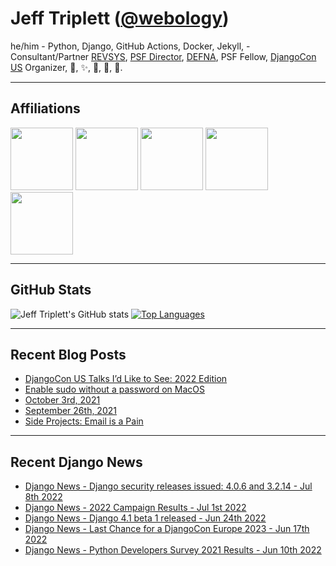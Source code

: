 # Jeff Triplett (<a href="https://twitter.com/webology">@webology</a>)
he/him - Python, Django, GitHub Actions, Docker, Jekyll,  - Consultant/Partner [REVSYS][], [PSF Director][], [DEFNA][], PSF Fellow, [DjangoCon US][] Organizer, 🏀, ✨, 💪, 🏃, 🤖.

<hr>

## Affiliations

<a href="https://github.com/revsys/"><img src="https://avatars.githubusercontent.com/u/308096?s=200&v=4" width="100px"></a>
<a href="https://github.com/psf/"><img src="https://avatars.githubusercontent.com/u/50630501?s=200&v=4" width="100px"></a>
<a href="https://github.com/djangocon/"><img src="https://avatars.githubusercontent.com/u/2891658?s=400&&v=4" width="100px"></a>
<a href="https://github.com/defna/"><img src="https://avatars.githubusercontent.com/u/13454395?s=200&v=4" width="100px"></a>
<a href="https://github.com/djangopackages/"><img src="https://avatars.githubusercontent.com/u/27385825?s=200&v=4" width="100px"></a>

<hr>

## GitHub Stats

![Jeff Triplett's GitHub stats](https://github-readme-stats.vercel.app/api?username=jefftriplett&show_icons=&private_count=true)  [![Top Languages](https://github-readme-stats.vercel.app/api/top-langs/?username=jefftriplett&layout=compact)]()

<hr>

## Recent Blog Posts

<!--START_SECTION:posts-->
* [DjangoCon US Talks I’d Like to See: 2022 Edition](https:&#x2F;&#x2F;jefftriplett.com&#x2F;2022&#x2F;djangocon-us-talks-i-d-like-to-see-2022-edition&#x2F;)
* [Enable sudo without a password on MacOS](https:&#x2F;&#x2F;jefftriplett.com&#x2F;2022&#x2F;enable-sudo-without-a-password-on-macos&#x2F;)
* [October 3rd, 2021](https:&#x2F;&#x2F;jefftriplett.com&#x2F;2021&#x2F;sunday-morning-coffee-notes-october-3rd-2021&#x2F;)
* [September 26th, 2021](https:&#x2F;&#x2F;jefftriplett.com&#x2F;2021&#x2F;sunday-morning-coffee-notes-september-26th-2021&#x2F;)
* [Side Projects: Email is a Pain](https:&#x2F;&#x2F;jefftriplett.com&#x2F;2021&#x2F;side-projects-email-is-a-pain&#x2F;)
<!--END_SECTION:posts-->

<hr>

## Recent Django News

<!--START_SECTION:news-->
* [Django News - Django security releases issued: 4.0.6 and 3.2.14 - Jul 8th 2022](https:&#x2F;&#x2F;django-news.com&#x2F;issues&#x2F;135)
* [Django News - 2022 Campaign Results - Jul 1st 2022](https:&#x2F;&#x2F;django-news.com&#x2F;issues&#x2F;134)
* [Django News - Django 4.1 beta 1 released - Jun 24th 2022](https:&#x2F;&#x2F;django-news.com&#x2F;issues&#x2F;133)
* [Django News - Last Chance for a DjangoCon Europe 2023 - Jun 17th 2022](https:&#x2F;&#x2F;django-news.com&#x2F;issues&#x2F;132)
* [Django News - Python Developers Survey 2021 Results - Jun 10th 2022](https:&#x2F;&#x2F;django-news.com&#x2F;issues&#x2F;131)
<!--END_SECTION:news-->

[DEFNA]: https://www.defna.org/
[DjangoCon US]: http://djangocon.us/
[PSF Director]: https://www.python.org/psf/members/#board-of-directors
[REVSYS]: https://www.revsys.com/
